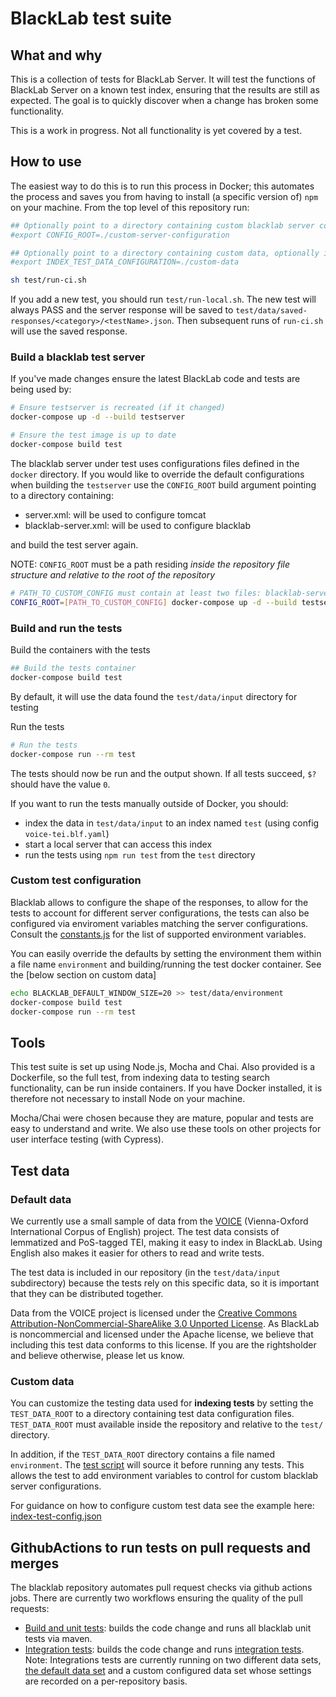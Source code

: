 # BlackLab test suite

## What and why

This is a collection of tests for BlackLab Server. It will test the functions of BlackLab Server on a known test index, ensuring that the results are still as expected. The goal is to quickly discover when a change has broken some functionality.

This is a work in progress. Not all functionality is yet covered by a test.


## How to use

The easiest way to do this is to run this process in Docker; this automates the process and saves you from having to install (a specific version of) `npm` on your machine. From the top level of this repository run:

```bash
## Optionally point to a directory containing custom blacklab server configurations
#export CONFIG_ROOT=./custom-server-configuration

## Optionally point to a directory containing custom data, optionally including a custom environment for testing
#export INDEX_TEST_DATA_CONFIGURATION=./custom-data

sh test/run-ci.sh
```

If you add a new test, you should run `test/run-local.sh`. The new test will always PASS and the server response will be saved to `test/data/saved-responses/<category>/<testName>.json`. Then subsequent runs of `run-ci.sh` will use the saved response.

### Build a blacklab test server
If you've made changes ensure the latest BlackLab code and tests are being used by:

```bash
# Ensure testserver is recreated (if it changed)
docker-compose up -d --build testserver

# Ensure the test image is up to date
docker-compose build test
```

The blacklab server under test uses configurations files defined in the `docker` directory. If you would like to override the 
default configurations when building the `testserver` use the `CONFIG_ROOT` build argument pointing to
a directory containing:
- server.xml: will be used to configure tomcat
- blacklab-server.xml: will be used to configure blacklab

and build the test server again.

NOTE: `CONFIG_ROOT` must be a path residing *inside the repository file structure and relative to the root of the repository*

```bash
# PATH_TO_CUSTOM_CONFIG must contain at least two files: blacklab-server.xml and server.xml
CONFIG_ROOT=[PATH_TO_CUSTOM_CONFIG] docker-compose up -d --build testserver
```

### Build and run the tests
Build the containers with the tests
```bash
## Build the tests container
docker-compose build test
```
By default, it will use the data found the `test/data/input` directory for testing

Run the tests
```bash
# Run the tests
docker-compose run --rm test
```

The tests should now be run and the output shown. If all tests succeed, `$?` should have the value `0`.

If you want to run the tests manually outside of Docker, you should:

- index the data in `test/data/input` to an index named `test` (using config `voice-tei.blf.yaml`)
- start a local server that can access this index
- run the tests using `npm run test` from the `test` directory

### Custom test configuration
Blacklab allows to configure the shape of the responses, to allow for the tests to account for different 
server configurations, the tests can also be configured via enviroment variables matching the server
configurations. Consult the [constants.js](test/constants.js) for the list of supported environment variables.

You can easily override the defaults by setting the environment them within a file name `environment` and building/running
the test docker container. See the [below section on custom data]

```bash
echo BLACKLAB_DEFAULT_WINDOW_SIZE=20 >> test/data/environment
docker-compose build test
docker-compose run --rm test
```

## Tools

This test suite is set up using Node.js, Mocha and Chai. Also provided is a Dockerfile, so the full test, from indexing data to testing search functionality, can be run inside containers. If you have Docker installed, it is therefore not necessary to install Node on your machine.

Mocha/Chai were chosen because they are mature, popular and tests are easy to understand and write. We also use these tools on other projects for user interface testing (with Cypress).


## Test data

### Default data
We currently use a small sample of data from the [VOICE](https://www.univie.ac.at/voice/) (Vienna-Oxford International Corpus of English) project. The test data consists of lemmatized and PoS-tagged TEI, making it easy to index in BlackLab. Using English also makes it easier for others to read and write tests.

The test data is included in our repository (in the `test/data/input` subdirectory) because the tests rely on this specific data, so it is important that they can be distributed together.

Data from the VOICE project is licensed under the [Creative Commons Attribution-NonCommercial-ShareAlike 3.0 Unported License](http://creativecommons.org/licenses/by-nc-sa/3.0/). As BlackLab is noncommercial and licensed under the Apache license, we believe that including this test data conforms to this license. If you are the rightsholder and believe otherwise, please let us know.

### Custom data

You can customize the testing data used for **indexing tests** by setting the `TEST_DATA_ROOT` to a directory
containing test data configuration files. `TEST_DATA_ROOT` must available inside the repository and
relative to the `test/` directory.

In addition, if the `TEST_DATA_ROOT` directory contains a file named `environment`. The [test script](perform-test-run.sh)
will source it before running any tests. This allows the test to add environment variables to control for custom blacklab server configurations.

For guidance on how to configure custom test data see the example here: [index-test-config.json](data/index-test-config.json)


## GithubActions to run tests on pull requests and merges

The blacklab repository automates pull request checks via github actions jobs.
There are currently two workflows ensuring the quality of the pull requests:

- [Build and unit tests](../.github/workflows/maven.yml): builds the code change and runs all blacklab unit tests via maven.
- [Integration tests](../.github/workflows/integration-test.yml): builds the code change and runs [integration tests](./test).
  Note: Integrations tests are currently running on two different data sets, [the default data set](./test/data/input) and a 
  custom configured data set whose settings are recorded on a per-repository basis.

